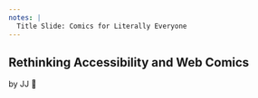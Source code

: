 ```yaml
---
notes: |
  Title Slide: Comics for Literally Everyone
---
```


## Rethinking Accessibility and Web Comics

by JJ 🎉
